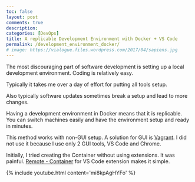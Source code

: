 ```yaml
---
toc: false
layout: post
comments: true
description: 
categories: [DevOps]
title: A replicable Development Environment with Docker + VS Code
permalink: /development_environment_docker/
# image: https://vialogue.files.wordpress.com/2017/04/sapiens.jpg
---
```


The most discouraging part of software development is setting up a local development environment. Coding is relatively easy.

Typically it takes me over a day of effort for putting all tools setup.

Also typically software updates sometimes break a setup and lead to more changes.

Having a development environment in Docker means that it is replicable. You can switch machines easily and have the environment setup and ready in minutes.

This method works with non-GUI setup. A solution for GUI is [Vagrant](https://www.vagrantup.com/). I did not use it because I use only 2 GUI tools, VS Code and Chrome.

Initially, I tried creating the Container without using extensions. It was painful. [Remote - Container](https://marketplace.visualstudio.com/items?itemName=ms-vscode-remote.remote-containers) for VS Code extension makes it simple.

{% include youtube.html content='mi8kpAgHYFo' %}